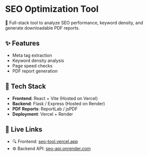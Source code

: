 # SEO Optimization Tool

🚀 Full-stack tool to analyze SEO performance, keyword density, and generate downloadable PDF reports.

## ✨ Features

- Meta tag extraction
- Keyword density analysis
- Page speed checks
- PDF report generation

## 🧩 Tech Stack

- **Frontend**: React + Vite (Hosted on Vercel)
- **Backend**: Flask / Express (Hosted on Render)
- **PDF Reports**: ReportLab / jsPDF
- **Deployment**: Vercel + Render

## 🔗 Live Links

- 🔍 Frontend: [seo-tool.vercel.app](https://gao-tek.vercel.app/)
- ⚙️ Backend API: [seo-api.onrender.com](https://gao-tek.onrender.com)

